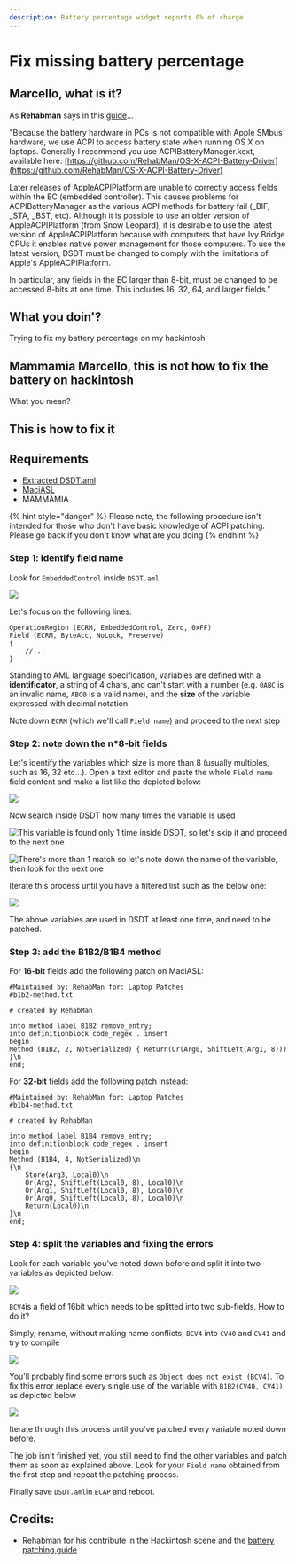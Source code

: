 ```yaml
---
description: Battery percentage widget reports 0% of charge
---
```


# Fix missing battery percentage

## Marcello, what is it?

As **Rehabman** says in this [guide](https://www.tonymacx86.com/threads/guide-how-to-patch-dsdt-for-working-battery-status.116102/)...

"Because the battery hardware in PCs is not compatible with Apple SMbus hardware, we use ACPI to access battery state when running OS X on laptops. Generally I recommend you use ACPIBatteryManager.kext, available here: [https://github.com/RehabMan/OS-X-ACPI-Battery-Driver](https://github.com/RehabMan/OS-X-ACPI-Battery-Driver)

Later releases of AppleACPIPlatform are unable to correctly access fields within the EC \(embedded controller\). This causes problems for ACPIBatteryManager as the various ACPI methods for battery fail \(\_BIF, \_STA, \_BST, etc\). Although it is possible to use an older version of AppleACPIPlatform \(from Snow Leopard\), it is desirable to use the latest version of AppleACPIPlatform because with computers that have Ivy Bridge CPUs it enables native power management for those computers. To use the latest version, DSDT must be changed to comply with the limitations of Apple's AppleACPIPlatform.

In particular, any fields in the EC larger than 8-bit, must be changed to be accessed 8-bits at one time. This includes 16, 32, 64, and larger fields."

## What you doin'?

Trying to fix my battery percentage on my hackintosh

## Mammamia Marcello, this is not how to fix the battery on hackintosh

What you mean?

## This is how to fix it

## Requirements

* [Extracted DSDT.aml](../acpi/extracting-acpi-tables.md)
* [MaciASL](../tools/useful-tools/maciasl.md)
* MAMMAMIA

{% hint style="danger" %}
Please note, the following procedure isn't intended for those who don't have basic knowledge of ACPI patching. Please go back if you don't know what are you doing
{% endhint %}

### Step 1: identify field name

Look for `EmbeddedControl` inside `DSDT.aml` 

![](../.gitbook/assets/image%20%2829%29.png)

Let's focus on the following lines:

```text
OperationRegion (ECRM, EmbeddedControl, Zero, 0xFF)
Field (ECRM, ByteAcc, NoLock, Preserve) 
{
    //...
}
```

Standing to AML language specification, variables are defined with a **identificator**, a string of 4 chars, and can't start with a number \(e.g. `0ABC` is an invalid name, `ABC0` is a valid name\), and the **size** of the variable expressed with decimal notation. 

Note down `ECRM` \(which we'll call `Field name`\) and proceed to the next step

### Step 2: note down the n\*8-bit fields

Let's identify the variables which size is more than 8 \(usually multiples, such as 16, 32 etc...\). Open a text editor and paste the whole `Field name` field content and make a list like the depicted below:

![](../.gitbook/assets/image%20%2841%29.png)

Now search inside DSDT how many times the variable is used

![This variable is found only 1 time inside DSDT, so let&apos;s skip it and proceed to the next one](../.gitbook/assets/image%20%2826%29.png)

![There&apos;s more than 1 match so let&apos;s note down the name of the variable, then look for the next one](../.gitbook/assets/image%20%285%29.png)

Iterate this process until you have a filtered list such as the below one:

![](../.gitbook/assets/image%20%2834%29.png)

The above variables are used in DSDT at least one time, and need to be patched.

### Step 3: add the B1B2/B1B4 method 

For **16-bit** fields add the following patch on MaciASL:

```text
#Maintained by: RehabMan for: Laptop Patches
#b1b2-method.txt

# created by RehabMan

into method label B1B2 remove_entry;
into definitionblock code_regex . insert
begin
Method (B1B2, 2, NotSerialized) { Return(Or(Arg0, ShiftLeft(Arg1, 8))) }\n
end;
```

For **32-bit** fields add the following patch instead:

```text
#Maintained by: RehabMan for: Laptop Patches
#b1b4-method.txt

# created by RehabMan

into method label B1B4 remove_entry;
into definitionblock code_regex . insert
begin
Method (B1B4, 4, NotSerialized)\n
{\n
    Store(Arg3, Local0)\n
    Or(Arg2, ShiftLeft(Local0, 8), Local0)\n
    Or(Arg1, ShiftLeft(Local0, 8), Local0)\n
    Or(Arg0, ShiftLeft(Local0, 8), Local0)\n
    Return(Local0)\n
}\n
end;
```

### Step 4: split the variables and fixing the errors

Look for each variable you've noted down before and split it into two variables as depicted below:

![](../.gitbook/assets/image%20%2823%29.png)

`BCV4`is a field of 16bit which needs to be splitted into two sub-fields. How to do it?

Simply, rename, without making name conflicts, `BCV4` into `CV40` and `CV41` and try to compile

![](../.gitbook/assets/image%20%2866%29.png)

You'll probably find some errors such as `Object does not exist (BCV4)`. To fix this error replace every single use of the variable with `B1B2(CV40, CV41)` as depicted below

![](../.gitbook/assets/image%20%2873%29.png)

Iterate through this process until you've patched every variable noted down before.

The job isn't finished yet, you still need to find the other variables and patch them as soon as explained above. Look for your `Field name` obtained from the first step and repeat the patching process.

Finally save `DSDT.aml`in `ECAP` and reboot.

## Credits:

* Rehabman for his contribute in the Hackintosh scene and the [battery patching guide](https://www.tonymacx86.com/threads/guide-how-to-patch-dsdt-for-working-battery-status.116102/)

